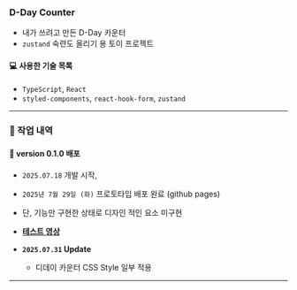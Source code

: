 ### D-Day Counter

- 내가 쓰려고 만든 D-Day 카운터
- `zustand` 숙련도 올리기 용 토이 프로젝트

#### 💻 사용한 기술 목록
- `TypeScript`, `React`
- `styled-components`, `react-hook-form`, `zustand`

---

### 📑 작업 내역

#### 🔧 version 0.1.0 배포
- `2025.07.18` 개발 시작,
- `2025년 7월 29일 (화)` 프로토타입 배포 완료 (github pages) 
- 단, 기능만 구현한 상태로 디자인 적인 요소 미구현

- **[테스트 영상](https://youtu.be/SAcySLegbBo?si=6RlJKnSc7bzK9Vjp)**

- **`2025.07.31` Update**
    - 디데이 카운터 CSS Style 일부 적용
---